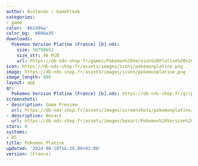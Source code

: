 ```yaml
---
author: Nintendo / GameFreak
categories:
- game
color: '#b1994a'
color_bg: '#806e35'
downloads:
  Pokemon Version Platine (France) [b].nds:
    size: 50790652
    size_str: 48 MiB
    url: https://db-nds-shop.fr/games/Pokemon%20Version%20Platine%20%28France%29%20%5Bb%5D.zip
icon: https://db-nds-shop.fr/assets/images/icons/pokemonplatine.png
image: https://db-nds-shop.fr/assets/images/icons/pokemonplatine.png
image_length: 499
layout: app
qr:
  Pokemon Version Platine (France) [b].nds: https://db-nds-shop.fr/qr/pokemon-version-platine-france-b-nds.png
screenshots:
- description: Game Preview
  url: https://db-nds-shop.fr/assets/images/screenshots/pokemonplatine/pokemonplatine.png
- description: Boxart
  url: https://db-nds-shop.fr/assets/images/boxart/Pokemon%20Version%20Platine%20(France)%20%5Bb%5D.nds.png
stars: 0
systems:
- DS
title: Pokemon Platine
updated: '2024-08-10T16:26:00+02:00'
version: (France)
---
```

